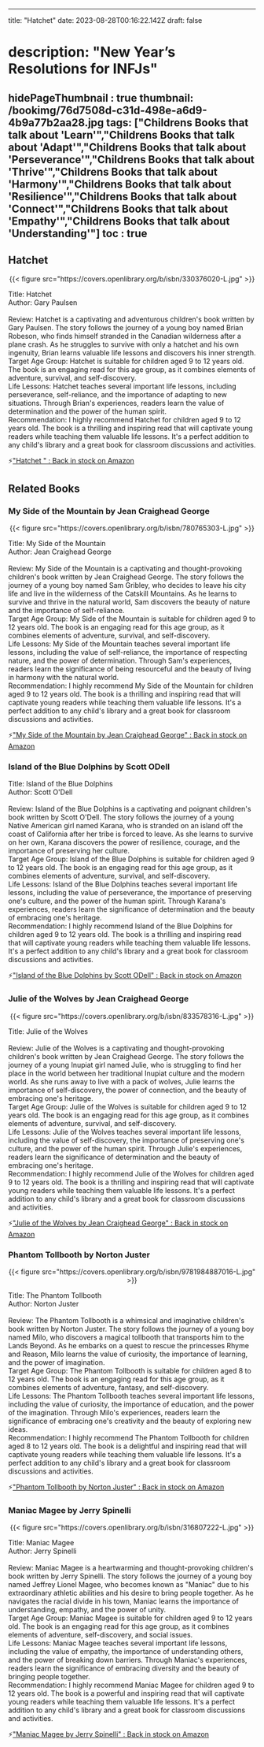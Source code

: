 
---
title: "Hatchet"
date: 2023-08-28T00:16:22.142Z
draft: false
# description: "New Year’s Resolutions for INFJs"
hidePageThumbnail : true
thumbnail: /bookimg/76d7508d-c31d-498e-a6d9-4b9a77b2aa28.jpg
tags: ["Childrens Books that talk about 'Learn'","Childrens Books that talk about 'Adapt'","Childrens Books that talk about 'Perseverance'","Childrens Books that talk about 'Thrive'","Childrens Books that talk about 'Harmony'","Childrens Books that talk about 'Resilience'","Childrens Books that talk about 'Connect'","Childrens Books that talk about 'Empathy'","Childrens Books that talk about 'Understanding'"]
toc : true
---
## Hatchet 

<center>
{{< figure src="https://covers.openlibrary.org/b/isbn/330376020-L.jpg" >}}
</center>

Title: Hatchet</br>
Author: Gary Paulsen</br></br>
Review: Hatchet is a captivating and adventurous children's book written by Gary Paulsen. The story follows the journey of a young boy named Brian Robeson, who finds himself stranded in the Canadian wilderness after a plane crash. As he struggles to survive with only a hatchet and his own ingenuity, Brian learns valuable life lessons and discovers his inner strength.</br>
Target Age Group: Hatchet is suitable for children aged 9 to 12 years old. The book is an engaging read for this age group, as it combines elements of adventure, survival, and self-discovery.</br>
Life Lessons: Hatchet teaches several important life lessons, including perseverance, self-reliance, and the importance of adapting to new situations. Through Brian's experiences, readers learn the value of determination and the power of the human spirit.</br>
Recommendation: I highly recommend Hatchet for children aged 9 to 12 years old. The book is a thrilling and inspiring read that will captivate young readers while teaching them valuable life lessons. It's a perfect addition to any child's library and a great book for classroom discussions and activities.</br>

<p>⚡<a id="aflink" href="https://www.amazon.com/gp/search?ie=UTF8&tag=klayu00-20&linkCode=ur2&linkId=6639bed89a8ad8dd2705e40644eb43d3&camp=1789&creative=9325&index=books&keywords=Hatchet " class="one" target="_blank" title='"Hatchet " : Back in stock on Amazon'>"Hatchet " : Back in stock on Amazon</a></p>

## Related Books
### My Side of the Mountain by Jean Craighead George
<center>
{{< figure src="https://covers.openlibrary.org/b/isbn/780765303-L.jpg" >}}
</center>

Title: My Side of the Mountain</br>
Author: Jean Craighead George</br></br>
Review: My Side of the Mountain is a captivating and thought-provoking children's book written by Jean Craighead George. The story follows the journey of a young boy named Sam Gribley, who decides to leave his city life and live in the wilderness of the Catskill Mountains. As he learns to survive and thrive in the natural world, Sam discovers the beauty of nature and the importance of self-reliance.</br>
Target Age Group: My Side of the Mountain is suitable for children aged 9 to 12 years old. The book is an engaging read for this age group, as it combines elements of adventure, survival, and self-discovery.</br>
Life Lessons: My Side of the Mountain teaches several important life lessons, including the value of self-reliance, the importance of respecting nature, and the power of determination. Through Sam's experiences, readers learn the significance of being resourceful and the beauty of living in harmony with the natural world.</br>
Recommendation: I highly recommend My Side of the Mountain for children aged 9 to 12 years old. The book is a thrilling and inspiring read that will captivate young readers while teaching them valuable life lessons. It's a perfect addition to any child's library and a great book for classroom discussions and activities.</br>

<p>⚡<a id="aflink" href="https://www.amazon.com/gp/search?ie=UTF8&tag=klayu00-20&linkCode=ur2&linkId=6639bed89a8ad8dd2705e40644eb43d3&camp=1789&creative=9325&index=books&keywords=My Side of the Mountain by Jean Craighead George" class="one" target="_blank" title='"My Side of the Mountain by Jean Craighead George" : Back in stock on Amazon'>"My Side of the Mountain by Jean Craighead George" : Back in stock on Amazon</a></p>

### Island of the Blue Dolphins by Scott ODell
Title: Island of the Blue Dolphins</br>
Author: Scott O'Dell</br></br>
Review: Island of the Blue Dolphins is a captivating and poignant children's book written by Scott O'Dell. The story follows the journey of a young Native American girl named Karana, who is stranded on an island off the coast of California after her tribe is forced to leave. As she learns to survive on her own, Karana discovers the power of resilience, courage, and the importance of preserving her culture.</br>
Target Age Group: Island of the Blue Dolphins is suitable for children aged 9 to 12 years old. The book is an engaging read for this age group, as it combines elements of adventure, survival, and self-discovery.</br>
Life Lessons: Island of the Blue Dolphins teaches several important life lessons, including the value of perseverance, the importance of preserving one's culture, and the power of the human spirit. Through Karana's experiences, readers learn the significance of determination and the beauty of embracing one's heritage.</br>
Recommendation: I highly recommend Island of the Blue Dolphins for children aged 9 to 12 years old. The book is a thrilling and inspiring read that will captivate young readers while teaching them valuable life lessons. It's a perfect addition to any child's library and a great book for classroom discussions and activities.</br>

<p>⚡<a id="aflink" href="https://www.amazon.com/gp/search?ie=UTF8&tag=klayu00-20&linkCode=ur2&linkId=6639bed89a8ad8dd2705e40644eb43d3&camp=1789&creative=9325&index=books&keywords=Island of the Blue Dolphins by Scott ODell" class="one" target="_blank" title='"Island of the Blue Dolphins by Scott ODell" : Back in stock on Amazon'>"Island of the Blue Dolphins by Scott ODell" : Back in stock on Amazon</a></p>

### Julie of the Wolves by Jean Craighead George
<center>
{{< figure src="https://covers.openlibrary.org/b/isbn/833578316-L.jpg" >}}
</center>

Title: Julie of the Wolves</br></br>
Review: Julie of the Wolves is a captivating and thought-provoking children's book written by Jean Craighead George. The story follows the journey of a young Inupiat girl named Julie, who is struggling to find her place in the world between her traditional Inupiat culture and the modern world. As she runs away to live with a pack of wolves, Julie learns the importance of self-discovery, the power of connection, and the beauty of embracing one's heritage.</br>
Target Age Group: Julie of the Wolves is suitable for children aged 9 to 12 years old. The book is an engaging read for this age group, as it combines elements of adventure, survival, and self-discovery.</br>
Life Lessons: Julie of the Wolves teaches several important life lessons, including the value of self-discovery, the importance of preserving one's culture, and the power of the human spirit. Through Julie's experiences, readers learn the significance of determination and the beauty of embracing one's heritage.</br>
Recommendation: I highly recommend Julie of the Wolves for children aged 9 to 12 years old. The book is a thrilling and inspiring read that will captivate young readers while teaching them valuable life lessons. It's a perfect addition to any child's library and a great book for classroom discussions and activities.</br>

<p>⚡<a id="aflink" href="https://www.amazon.com/gp/search?ie=UTF8&tag=klayu00-20&linkCode=ur2&linkId=6639bed89a8ad8dd2705e40644eb43d3&camp=1789&creative=9325&index=books&keywords=Julie of the Wolves by Jean Craighead George" class="one" target="_blank" title='"Julie of the Wolves by Jean Craighead George" : Back in stock on Amazon'>"Julie of the Wolves by Jean Craighead George" : Back in stock on Amazon</a></p>

### Phantom Tollbooth by Norton Juster
<center>
{{< figure src="https://covers.openlibrary.org/b/isbn/9781984887016-L.jpg" >}}
</center>

Title: The Phantom Tollbooth</br>
Author: Norton Juster</br></br>
Review: The Phantom Tollbooth is a whimsical and imaginative children's book written by Norton Juster. The story follows the journey of a young boy named Milo, who discovers a magical tollbooth that transports him to the Lands Beyond. As he embarks on a quest to rescue the princesses Rhyme and Reason, Milo learns the value of curiosity, the importance of learning, and the power of imagination.</br>
Target Age Group: The Phantom Tollbooth is suitable for children aged 8 to 12 years old. The book is an engaging read for this age group, as it combines elements of adventure, fantasy, and self-discovery.</br>
Life Lessons: The Phantom Tollbooth teaches several important life lessons, including the value of curiosity, the importance of education, and the power of the imagination. Through Milo's experiences, readers learn the significance of embracing one's creativity and the beauty of exploring new ideas.</br>
Recommendation: I highly recommend The Phantom Tollbooth for children aged 8 to 12 years old. The book is a delightful and inspiring read that will captivate young readers while teaching them valuable life lessons. It's a perfect addition to any child's library and a great book for classroom discussions and activities.</br>

<p>⚡<a id="aflink" href="https://www.amazon.com/gp/search?ie=UTF8&tag=klayu00-20&linkCode=ur2&linkId=6639bed89a8ad8dd2705e40644eb43d3&camp=1789&creative=9325&index=books&keywords=Phantom Tollbooth by Norton Juster" class="one" target="_blank" title='"Phantom Tollbooth by Norton Juster" : Back in stock on Amazon'>"Phantom Tollbooth by Norton Juster" : Back in stock on Amazon</a></p>

### Maniac Magee by Jerry Spinelli
<center>
{{< figure src="https://covers.openlibrary.org/b/isbn/316807222-L.jpg" >}}
</center>

Title: Maniac Magee</br>
Author: Jerry Spinelli</br></br>
Review: Maniac Magee is a heartwarming and thought-provoking children's book written by Jerry Spinelli. The story follows the journey of a young boy named Jeffrey Lionel Magee, who becomes known as "Maniac" due to his extraordinary athletic abilities and his desire to bring people together. As he navigates the racial divide in his town, Maniac learns the importance of understanding, empathy, and the power of unity.</br>
Target Age Group: Maniac Magee is suitable for children aged 9 to 12 years old. The book is an engaging read for this age group, as it combines elements of adventure, self-discovery, and social issues.</br>
Life Lessons: Maniac Magee teaches several important life lessons, including the value of empathy, the importance of understanding others, and the power of breaking down barriers. Through Maniac's experiences, readers learn the significance of embracing diversity and the beauty of bringing people together.</br>
Recommendation: I highly recommend Maniac Magee for children aged 9 to 12 years old. The book is a powerful and inspiring read that will captivate young readers while teaching them valuable life lessons. It's a perfect addition to any child's library and a great book for classroom discussions and activities.</br>

<p>⚡<a id="aflink" href="https://www.amazon.com/gp/search?ie=UTF8&tag=klayu00-20&linkCode=ur2&linkId=6639bed89a8ad8dd2705e40644eb43d3&camp=1789&creative=9325&index=books&keywords=Maniac Magee by Jerry Spinelli" class="one" target="_blank" title='"Maniac Magee by Jerry Spinelli" : Back in stock on Amazon'>"Maniac Magee by Jerry Spinelli" : Back in stock on Amazon</a></p>
